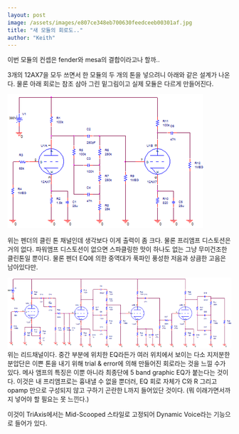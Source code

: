 ```yaml
---
layout: post
image: /assets/images/e807ce348eb700630feedceeb00301af.jpg
title: "새 모듈의 회로도.."
author: "Keith"
---
```


이번 모듈의 컨셉은 fender와 mesa의 결합이라고나 할까..

3개의 12AX7을 모두 쓰면서 한 모듈의 두 개의 톤을 넣으려니 아래와 같은 설계가 나온다.
물론 아래 회로는 참조 삼아 그린 밑그림이고 실제 모듈은 다르게 만들어진다.

![image](/assets/images/e807ce348eb700630feedceeb00301af.jpg)

위는 펜더의 클린 톤 채널인데 생각보다 이게 출력이 좀 크다. 물론 프리앰프 디스토션은 거의 없다. 파워앰프 디스토션이 없으면 스파클링한 맛이 하나도 없는 그냥 무미건조한 클린톤일 뿐이다. 물론 펜더 EQ에 의한 중역대가 푹파인 풍성한 저음과 상큼한 고음은 남아있다만.

![image](/assets/images/d480228d13b9b0bd7ce92ef8f95e5730.jpg)
위는 리드채널이다. 중간 부분에 위치한 EQ라든가 여러 위치에서 보이는 다소 지저분한 분압단은 이쁜 톤을 내기 위해 trial &amp; error에 의해 만들어진 회로라는 것을 느낄 수가 있다. 메사 앰프의 특징은 이뿐 아니라 최종단에 5 band graphic EQ가 붙는다는 것이다. 이것은 내 프리앰프로는 흉내낼 수 없을 뿐더러, EQ 회로 자체가 C와 R 그리고 opamp 만으로 구성되지 않고 구하기 곤란한 L까지 들어있단 것이다. (뭐 이래가면서까지 넣어야 할 필요는 못 느낀다.)

이것이 TriAxis에서는 Mid-Scooped 스타일로 고정되어 Dynamic Voice라는 기능으로 들어가 있다.




